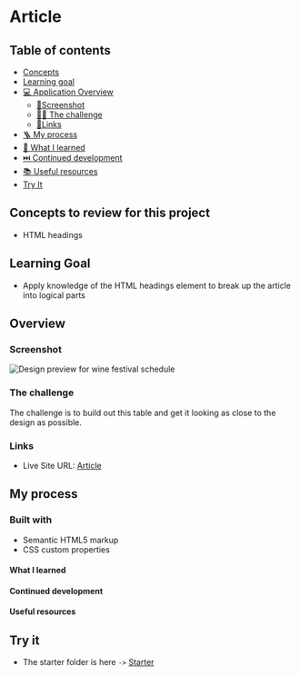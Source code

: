 # Article

## Table of contents

- [Concepts](#concepts-to-review-for-this-project)
- [Learning goal](#learning-goal)
- [💻 Application Overview](#overview)
  - [📸Screenshot](#screenshot)
  - [🥷🏽 The challenge](#the-challenge)
  - [🔗Links](#links)
- [🪜 My process](#my-process)
- [📕 What I learned](#what-i-learned)
- [⏭️ Continued development](#continued-development)
- [📚 Useful resources](#useful-resources)
- [Try It](#useful-resources)

## Concepts to review for this project

- HTML headings

## Learning Goal

- Apply knowledge of the HTML headings element to break up the article into logical parts

## Overview

### Screenshot

![Design preview for wine festival schedule](/projects/01-HTML-CSS/)

### The challenge

The challenge is to build out this table and get it looking as close to the design as possible.

### Links

- Live Site URL: [Article](https://table-html-journey-code.vercel.app/)

## My process

### Built with

- Semantic HTML5 markup
- CSS custom properties

#### What I learned

#### Continued development

#### Useful resources

## Try it

- The starter folder is here `->` [Starter](/projects/01-HTML-CSS/)
